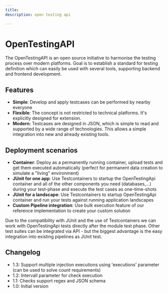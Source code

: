```yaml
---
title: 
description: open testing api

---
```


# OpenTestingAPI

The OpenTestingAPI is an open source initiative to harmonise the testing process over modern platforms. 
Goal is to establish a standard for testing definition which can easily be used with several tools, supporting backend and frontend development.

## Features

* **Simple**: Develop and apply testcases can be performed by nearby everyone
* **Flexible**: The concept is not restricted to technical platforms. It's explicitly designed for extension. 
* **Modern**: Testcases are designed in JSON, which is simple to read and supported by a wide range of technologies. This allows a simple integration into new and already existing tools.

## Deployment scenarios
* **Container**: Deploy as a permanently running container, upload tests and get them executed automatically (perfect for permanent data creation to simulate a "living" environment)
* **JUnit for one app**: Use Testcontainers to startup the OpenTestingApi container and all of the other components you need (databases,...) during your test-phase and execute the test cases as one-time-shots
* **JUnit for a landscape**: Use Testcontainers to startup OpenTestingApi container and run your tests against running application landscapes
* **Custom Pipeline integration**: Use bulk execution feature of our reference implementation to create your custom solution

Due to the compatibility with JUnit and the use of Testcontainers we can work with OpenTestingApi tests directly after the module test phase. Other test suites can be integrated via API - but the biggest advantage is the easy integration into existing pipelines as JUnit test.

## Changelog

* 1.3: Support multiple injection executions using 'executions' parameter (can be used to solve count requirements)
* 1.2: Intervall parameter for check execution
* 1.1: Checks support regex and JSON schema
* 1.0: Initial version


